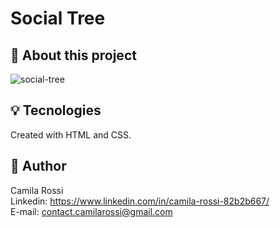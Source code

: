 # Social Tree

## :date: About this project <br>
![social-tree](https://user-images.githubusercontent.com/116846050/200603043-ede35c95-0f5d-4411-a79b-663b4390e2c8.png)


## :bulb: Tecnologies
Created with HTML and CSS.

## :raising_hand: Author
Camila Rossi <br>
Linkedin: https://www.linkedin.com/in/camila-rossi-82b2b667/ <br>
E-mail: contact.camilarossi@gmail.com
